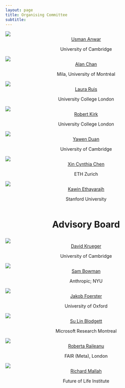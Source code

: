 ```yaml
---
layout: page
title: Organising Committee
subtitle: 
---
```


<div class="container">
  <div class="row">
    <div class="col-sm">
      <img class="organiser-img" src='/assets/img/usman.png'>
      <div class="organiser-name" style="text-align: center;"> <a href="http://www.uanwar.com">Usman Anwar</a> <br> <p class='speaker-affiliation'> University of Cambridge</p></div>
    </div>
    <div class="col-sm">
      <img class="organiser-img" src='/assets/img/alan.jpg'>
      <div class="organiser-name" style="text-align: center;"> <a href="https://www.achan.ca/">Alan Chan</a> <br> <p class='speaker-affiliation'> Mila, University of Montréal</p></div>
    </div>
    <!-- <div class="col-sm">
      <img class="organiser-img" src='/assets/img/katherine.jpg'>
      <div class="organiser-name" style="text-align: center;"> <a href="https://katelee168.github.io">Katherine Lee</a> <br> <p class='speaker-affiliation'> Google Brain, Cornell</p></div>
    </div> -->
    <div class="col-sm">
      <img class="organiser-img" src='/assets/img/laura.jpeg'>
      <div class="organiser-name" style="text-align: center;"> <a href="https://www.lauraruis.com/">Laura Ruis</a> <br> <p class='speaker-affiliation'> University College London</p></div>
    </div>
  </div>
  <div class="row">
    <div class="col-sm">
      <img class="organiser-img" src='/assets/img/robert.jpg'>
      <div class="organiser-name" style="text-align: center;"> <a href="https://robertkirk.github.io/">Robert Kirk</a> <br> <p class='speaker-affiliation'>University College London</p></div>
    </div>
    <div class="col-sm">
      <img class="organiser-img" src='/assets/img/yawen.jpeg'>
      <div class="organiser-name" style="text-align: center;"> <a href="https://yawen-d.github.io/">Yawen Duan</a> <br> <p class='speaker-affiliation'> University of Cambridge</p></div>
    </div>
    <div class="col-sm">
    	<img class="organiser-img" src='/assets/img/cynthia.jpg'>
      <div class="organiser-name" style="text-align: center;"> <a href="https://www.xccyn.com">Xin Cynthia Chen</a> <br> <p class='speaker-affiliation'> ETH Zurich</p></div>
    </div>
  </div>
	<div class="row">
    <div class="col-sm">
      <img src=''>
    </div>
    <div class="col-sm">
      <img class="organiser-img" src='/assets/img/kawin.jpeg'>
      <div class="organiser-name" style="text-align: center;"> <a href="https://kawine.github.io/">Kawin Ethayarajh</a> <br> <p class='speaker-affiliation'> Stanford University</p></div>
    </div>
    <div class="col-sm">
      <img src=''>
    </div>
  </div>
</div>

<!-- <div class="container">
  <div class="row">
    <div class="col-sm">
      <img class="organiser-img" src='/assets/img/laetitia.png'>
      <div class="organiser-name" style="text-align: center;"> <a href="https://scholar.google.com/citations?user=pW-r5kcAAAAJ">Laetitia Teodorescu</a> <br> <p class='speaker-affiliation'> Inria</p></div>
    </div>
    <div class="col-sm">
      <img class="organiser-img" src='/assets/img/jelena.jpg'>
      <div class="organiser-name" style="text-align: center;"> <a href=" https://scholar.google.com/citations?user=zpil5xkAAAAJ"> Jelena Luketina</a> <br> <p class='speaker-affiliation'> University of Oxford</p></div>
    </div>
    <div class="col-sm">
      <img class="organiser-img" src='/assets/img/laura.jpg'>
      <div class="organiser-name" style="text-align: center;"> <a href="https://www.lauraruis.com/">Laura Ruis</a> <br> <p class='speaker-affiliation'> UCL</p></div>
    </div>
  </div>
    <div class="row">
    <div class="col-sm">
      <img class="organiser-img" src='/assets/img/tristan.jpg'>
      <div class="organiser-name" style="text-align: center;"> <a href="https://tristankarch.com/">Tristan Karch</a> <br> <p class='speaker-affiliation'> Inria</p></div>
    </div>
    <div class="col-sm">
      <img class="organiser-img" src='/assets/img/cedric.jpg'>
      <div class="organiser-name" style="text-align: center;"> <a href="https://ccolas.github.io/">Cédric Colas</a> <br> <p class='speaker-affiliation'>Inria</p></div>
    </div>
    <div class="col-sm">
      <img class="organiser-img" src='/assets/img/apjacob.jpg'>
      <div class="organiser-name" style="text-align: center;"> <a href="https://apjacob.me//">Athul Paul Jacob</a> <br> <p class='speaker-affiliation'> MIT</p></div>
    </div>
  </div>
	<div class="row">
    <div class="col-sm">
    	<img class="organiser-img" src='/assets/img/pratyusha.jpg'>
      <div class="organiser-name" style="text-align: center;"> <a href="https://pratyushasharma.github.io/">Pratyusha Sharma</a> <br> <p class='speaker-affiliation'>  MIT</p></div>
    </div>
    <div class="col-sm">
      <img class="organiser-img" src='/assets/img/paul.jpg'>
      <div class="organiser-name" style="text-align: center;"> <a href="https://mila.quebec/en/person/paul-barde/">Paul Barde</a> <br> <p class='speaker-affiliation'>  Mila</p></div>
    </div>
    <div class="col-sm">
      <img src=''>
    </div>
  </div>
</div> -->

<h1 style="text-align:center; margin-bottom:20pt; !important"> Advisory Board </h1>
<div class="container">
  <div class="row">
    <div class="col-sm">
      <img class="organiser-img" src='/assets/img/david.jpeg'>
      <div class="organiser-name" style="text-align: center;"> <a href="https://www.davidscottkrueger.com/">David Krueger</a> <br> <p class='speaker-affiliation'> University of Cambridge</p></div>
    </div>
    <div class="col-sm">
      <img class="organiser-img" src='/assets/img/sam.jpg'>
      <div class="organiser-name" style="text-align: center;"> <a href="https://cims.nyu.edu/~sbowman/"> Sam Bowman</a> <br> <p class='speaker-affiliation'> Anthropic; NYU</p></div>
    </div>
    <div class="col-sm">
      <img class="organiser-img" src='/assets/img/jakob.png'>
      <div class="organiser-name" style="text-align: center;"> <a href="https://www.jakobfoerster.com/">Jakob Foerster</a> <br> <p class='speaker-affiliation'> University of Oxford</p></div>
    </div>
  </div>
  <div class="row">
    <div class="col-sm">
      <img class="organiser-img" src='/assets/img/sulin.jpeg'>
      <div class="organiser-name" style="text-align: center;"> <a href="https://sblodgett.github.io/">Su Lin Blodgett</a> <br> <p class='speaker-affiliation'> Microsoft Research Montreal</p></div>
    </div>
    <div class="col-sm">
      <img class="organiser-img" src='/assets/img/roberta.jpg'>
      <div class="organiser-name" style="text-align: center;"> <a href="https://rraileanu.github.io/">Roberta Raileanu</a> <br> <p class='speaker-affiliation'> FAIR (Meta), London</p></div>
    </div>
    <div class="col-sm">
      <img class="organiser-img" src='/assets/img/richard.webp'>
      <div class="organiser-name" style="text-align: center;"> <a href="https://futureoflife.org/person/richard-mallah/">Richard Mallah</a> <br> <p class='speaker-affiliation'> Future of Life Institute</p></div>
    </div>
    <div class="col-sm">
      <!-- empty column -->
    </div>
  </div>
</div>


<!-- <h1 style="text-align:center; margin-bottom:20pt; !important"> Advisory Board </h1>
<div class="container">
  <div class="row">
    <div class="col-sm">
      <img class="organiser-img" src='/assets/img/tim.jpg'>
      <div class="organiser-name" style="text-align: center;"> <a href="https://rockt.github.io/">Tim Rocktäschel</a> <br>  <p class='speaker-affiliation'> UCL / Deepmind</p></div>
    </div>
    <div class="col-sm">
      <img class="organiser-img" src='/assets/img/jacob.jpg'>
      <div class="organiser-name" style="text-align: center;"> <a href="https://www.mit.edu/~jda/"> Jacob Andreas </a> <br> <p class='speaker-affiliation'> MIT </p></div>
    </div>
    <div class="col-sm">
      <img class="organiser-img" src='/assets/img/marc.jpg'>
      <div class="organiser-name" style="text-align: center;"> <a href="https://www.microsoft.com/en-us/research/people/macote/">Marc-Alexandre Côté</a> <br> <p class='speaker-affiliation'> Microsoft Research</p></div>
    </div>
  </div>
    <div class="row">
    <div class="col-sm">
    </div>
    <div class="col-sm">
      <img class="organiser-img" src='/assets/img/ed.jpg'>
      <div class="organiser-name" style="text-align: center;"> <a href="https://www.egrefen.com/">Edward Grefenstette</a> <br><p class='speaker-affiliation'>  UCL / Cohere</p>  </div>
    </div>
    <div class="col-sm">
    </div>
    </div>
 </div> -->